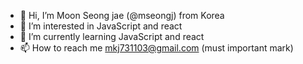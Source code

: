 - 👋 Hi, I’m Moon Seong jae (@mseongj) from Korea
- 👀 I’m interested in JavaScript and react
- 🌱 I’m currently learning JavaScript and react
- 📫 How to reach me mkj731103@gmail.com (must important mark)

<!---
mseongj/mseongj is a ✨ special ✨ repository because its `README.md` (this file) appears on your GitHub profile.
You can click the Preview link to take a look at your changes.
--->
